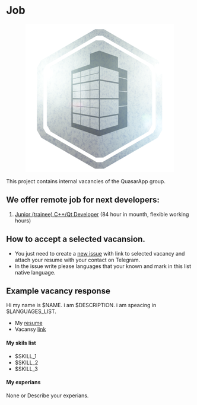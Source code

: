 # Job


<p align="center">
  <img src="res/IconPlatinumCorp.png"/>
</p>


This project contains internal vacancies of the QuasarApp group. 

## We offer remote job for next developers:
1. [Junior (trainee) C++/Qt Developer](CPPQtJunDev.md) (84 hour in mounth, flexible working hours)


## How to accept a selected vacansion.

* You just need to create a [new issue](https://github.com/QuasarApp/Job/issues) with link to selected vacancy and attach your resume with your contact on Telegram.
* In the issue write please languages that your known and mark in this list native language.


## Example vacancy response 

Hi my name is $NAME. i am $DESCRIPTION.
i am speacing in $LANGUAGES_LIST.

* My [resume]($LINK)
* Vacansy [link]($LINK)

#### My skils list
- $SKILL_1
- $SKILL_2
- $SKILL_3

#### My experians
None or Describe your experians.
